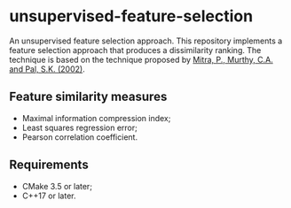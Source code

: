 # unsupervised-feature-selection
An unsupervised feature selection approach.
This repository implements a feature selection approach that produces a dissimilarity ranking. The technique is based on the technique proposed by [Mitra, P., Murthy, C.A. and Pal, S.K. (2002)](https://ieeexplore.ieee.org/abstract/document/990133).

## Feature similarity measures
- Maximal information compression index;
- Least squares regression error;
- Pearson correlation coefficient.

## Requirements
- CMake 3.5 or later;
- C++17 or later.
